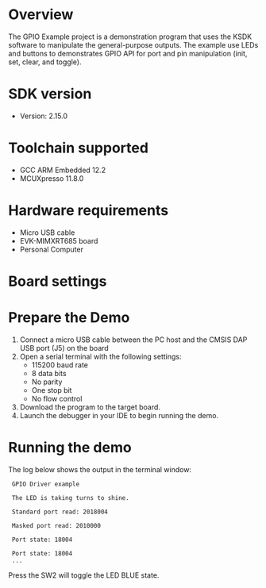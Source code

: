 Overview
========
The GPIO Example project is a demonstration program that uses the KSDK software to manipulate the general-purpose
outputs. The example use LEDs and buttons to demonstrates GPIO API for port and pin manipulation (init, set,
clear, and toggle).



SDK version
===========
- Version: 2.15.0

Toolchain supported
===================
- GCC ARM Embedded  12.2
- MCUXpresso  11.8.0

Hardware requirements
=====================
- Micro USB cable
- EVK-MIMXRT685 board
- Personal Computer

Board settings
==============

Prepare the Demo
================
1.  Connect a micro USB cable between the PC host and the CMSIS DAP USB port (J5) on the board
2.  Open a serial terminal with the following settings:
    - 115200 baud rate
    - 8 data bits
    - No parity
    - One stop bit
    - No flow control
3.  Download the program to the target board.
4.  Launch the debugger in your IDE to begin running the demo.

Running the demo
================
The log below shows the output in the terminal window:
~~~~~~~~~~~~~~~~~~~~~~~~~~~~
 GPIO Driver example

 The LED is taking turns to shine.

 Standard port read: 2018004

 Masked port read: 2010000

 Port state: 18004

 Port state: 18004
 ...
~~~~~~~~~~~~~~~~~~~~~~~~~~~~
Press the SW2 will toggle the LED BLUE state.
